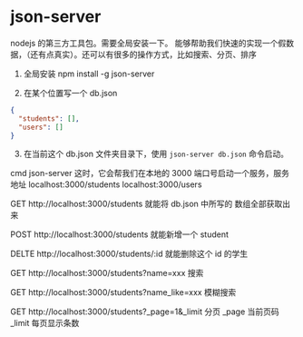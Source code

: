 # json-server

nodejs 的第三方工具包。需要全局安装一下。
能够帮助我们快速的实现一个假数据，（还有点真实）。还可以有很多的操作方式，比如搜索、分页、排序

1. 全局安装
   npm install -g json-server

2. 在某个位置写一个 db.json

```json
{
  "students": [],
  "users": []
}
```

3. 在当前这个 db.json 文件夹目录下，使用 `json-server db.json` 命令启动。

cmd json-server
这时，它会帮我们在本地的 3000 端口号启动一个服务，服务地址
localhost:3000/students
localhost:3000/users

GET http://localhost:3000/students 就能将 db.json 中所写的 数组全部获取出来

POST http://localhost:3000/students 就能新增一个 student

DELTE http://localhost:3000/students/:id 就能删除这个 id 的学生

GET http://localhost:3000/students?name=xxx 搜索

GET http://localhost:3000/students?name_like=xxx 模糊搜索

GET http://localhost:3000/students?_page=1&_limit 分页 \_page 当前页码 \_limit 每页显示条数
